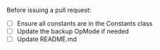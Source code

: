 Before issuing a pull request: 
- [ ] Ensure all constants are in the Constants class
- [ ] Update the backup OpMode if needed
- [ ] Update README.md
